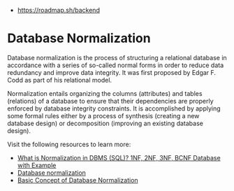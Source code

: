 



- https://roadmap.sh/backend

# Database Normalization

Database normalization is the process of structuring a relational  database in accordance with a series of so-called normal forms in order  to reduce data redundancy and improve data integrity. It was first  proposed by Edgar F. Codd as part of his relational model.

Normalization entails organizing the columns (attributes) and tables  (relations) of a database to ensure that their dependencies are properly enforced by database integrity constraints. It is accomplished by  applying some formal rules either by a process of synthesis (creating a  new database design) or decomposition (improving an existing database  design).

Visit the following resources to learn more:

- [What is Normalization in DBMS (SQL)? 1NF, 2NF, 3NF, BCNF Database with Example](https://www.guru99.com/database-normalization.html)
- [Database normalization](https://en.wikipedia.org/wiki/Database_normalization)
- [Basic Concept of Database Normalization](https://www.youtube.com/watch?v=xoTyrdT9SZI)